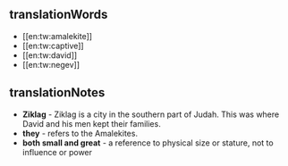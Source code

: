 ## translationWords

* [[en:tw:amalekite]]
* [[en:tw:captive]]
* [[en:tw:david]]
* [[en:tw:negev]]

## translationNotes

* **Ziklag** - Ziklag is a city in the southern part of Judah. This was where David and his men kept their families.
* **they** - refers to the Amalekites.
* **both small and great** - a reference to physical size or stature, not to influence or power

